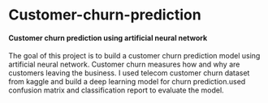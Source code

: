 # Customer-churn-prediction
<h4>Customer churn prediction using artificial neural network</h4>
The goal of this project is to build a customer churn prediction model using artificial neural network. Customer churn measures how and why are customers leaving the business. I used telecom customer churn dataset from kaggle and build a deep learning model for churn prediction.used confusion matrix and classification report to evaluate the model.


